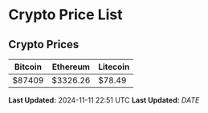 # Crypto Price List

## Crypto Prices
| Bitcoin | Ethereum | Litecoin |
| ------- | -------- | -------- |
| $87409 | $3326.26 | $78.49 |
**Last Updated:** 2024-11-11 22:51 UTC
**Last Updated:** $DATE$

